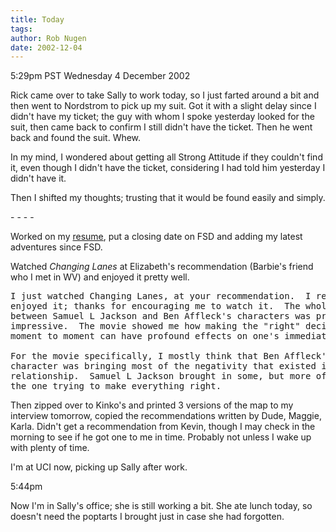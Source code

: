 ```yaml
---
title: Today
tags: 
author: Rob Nugen
date: 2002-12-04
---
```


<p class=date>5:29pm PST Wednesday 4 December 2002</p>

<p>Rick came over to take Sally to work today, so I just farted around
a bit and then went to Nordstrom to pick up my suit.  Got it with a
slight delay since I didn't have my ticket; the guy with whom I spoke
yesterday looked for the suit, then came back to confirm I still
didn't have the ticket.  Then he went back and found the suit.
Whew.</p>

<p>In my mind, I wondered about getting all Strong Attitude if they
couldn't find it, even though I didn't have the ticket, considering I
had told him yesterday I didn't have it.</p>

<p>Then I shifted my thoughts; trusting that it would be found easily
and simply.</p>

<p>- - - -</p>

<p>Worked on my <a href="http://www.robnugen.com/resume/">resume</a>,
put a closing date on FSD and adding my latest adventures since
FSD.</p>

<p>Watched <em>Changing Lanes</em> at Elizabeth's recommendation
(Barbie's friend who I met in WV) and enjoyed it pretty well.</p>

<pre>
I just watched Changing Lanes, at your recommendation.  I really
enjoyed it; thanks for encouraging me to watch it.  The whole karma
between Samuel L Jackson and Ben Affleck's characters was pretty
impressive.  The movie showed me how making the "right" decision from
moment to moment can have profound effects on one's immediate future.

For the movie specifically, I mostly think that Ben Affleck's
character was bringing most of the negativity that existed into their
relationship.  Samuel L Jackson brought in some, but more often he was
the one trying to make everything right.
</pre>

<p>Then zipped over to Kinko's and printed 3 versions of the map to my
interview tomorrow, copied the recommendations written by Dude,
Maggie, Karla.  Didn't get a recommendation from Kevin, though I may
check in the morning to see if he got one to me in time.  Probably not
unless I wake up with plenty of time.</p>

<p>I'm at UCI now, picking up Sally after work.</p>

<p class=date>5:44pm</p>

<p>Now I'm in Sally's office; she is still working a bit.  She ate
lunch today, so doesn't need the poptarts I brought just in case she
had forgotten.</p>
